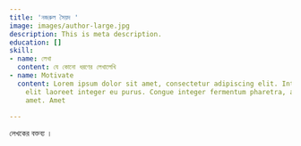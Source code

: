 ```yaml
---
title: 'নজরুল সৈয়দ '
image: images/author-large.jpg
description: This is meta description.
education: []
skill:
- name: লেখা
  content: যে কোনো ধরণের লেখালেখি
- name: Motivate
  content: Lorem ipsum dolor sit amet, consectetur adipiscing elit. Interdum ante
    elit laoreet integer eu purus. Congue integer fermentum pharetra, ac ut mattis
    amet. Amet

---
```

লেখকের বক্তব্য ।